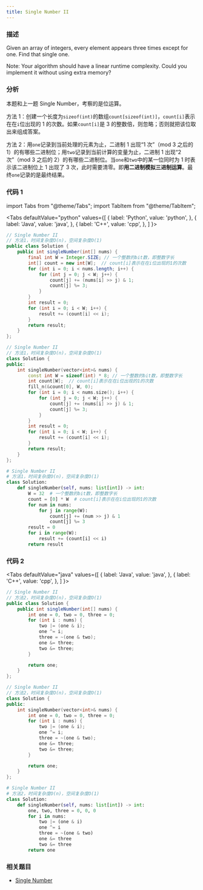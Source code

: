 ```yaml
---
title: Single Number II
---
```


### 描述

Given an array of integers, every element appears three times except for one. Find that single one.

Note:
Your algorithm should have a linear runtime complexity. Could you implement it without using extra memory?

### 分析

本题和上一题 Single Number，考察的是位运算。

方法 1：创建一个长度为`sizeof(int)`的数组`count[sizeof(int)]`，`count[i]`表示在在`i`位出现的 1 的次数。如果`count[i]`是 3 的整数倍，则忽略；否则就把该位取出来组成答案。

方法 2：用`one`记录到当前处理的元素为止，二进制 1 出现“1 次”（mod 3 之后的 1）的有哪些二进制位；用`two`记录到当前计算的变量为止，二进制 1 出现“2 次”（mod 3 之后的 2）的有哪些二进制位。当`one`和`two`中的某一位同时为 1 时表示该二进制位上 1 出现了 3 次，此时需要清零。即**用二进制模拟三进制运算**。最终`one`记录的是最终结果。

### 代码 1

import Tabs from "@theme/Tabs";
import TabItem from "@theme/TabItem";

<Tabs
defaultValue="python"
values={[
{ label: 'Python', value: 'python', },
{ label: 'Java', value: 'java', },
{ label: 'C++', value: 'cpp', },
]
}>
<TabItem value="java">

```java
// Single Number II
// 方法1，时间复杂度O(n)，空间复杂度O(1)
public class Solution {
    public int singleNumber(int[] nums) {
        final int W = Integer.SIZE; // 一个整数的bit数，即整数字长
        int[] count = new int[W];  // count[i]表示在在i位出现的1的次数
        for (int i = 0; i < nums.length; i++) {
            for (int j = 0; j < W; j++) {
                count[j] += (nums[i] >> j) & 1;
                count[j] %= 3;
            }
        }
        int result = 0;
        for (int i = 0; i < W; i++) {
            result += (count[i] << i);
        }
        return result;
    }
};
```

</TabItem>
<TabItem value="cpp">

```cpp
// Single Number II
// 方法1，时间复杂度O(n)，空间复杂度O(1)
class Solution {
public:
    int singleNumber(vector<int>& nums) {
        const int W = sizeof(int) * 8; // 一个整数的bit数，即整数字长
        int count[W];  // count[i]表示在在i位出现的1的次数
        fill_n(&count[0], W, 0);
        for (int i = 0; i < nums.size(); i++) {
            for (int j = 0; j < W; j++) {
                count[j] += (nums[i] >> j) & 1;
                count[j] %= 3;
            }
        }
        int result = 0;
        for (int i = 0; i < W; i++) {
            result += (count[i] << i);
        }
        return result;
    }
};
```

</TabItem>

<TabItem value="python">

```python
# Single Number II
# 方法1，时间复杂度O(n)，空间复杂度O(1)
class Solution:
    def singleNumber(self, nums: list[int]) -> int:
        W = 32  # 一个整数的bit数，即整数字长
        count = [0] * W  # count[i]表示在在i位出现的1的次数
        for num in nums:
            for j in range(W):
                count[j] += (num >> j) & 1
                count[j] %= 3
        result = 0
        for i in range(W):
            result += (count[i] << i)
        return result
```

</TabItem>
</Tabs>

### 代码 2

<Tabs
defaultValue="java"
values={[
{ label: 'Java', value: 'java', },
{ label: 'C++', value: 'cpp', },
]
}>
<TabItem value="java">

```java
// Single Number II
// 方法2，时间复杂度O(n)，空间复杂度O(1)
public class Solution {
    public int singleNumber(int[] nums) {
        int one = 0, two = 0, three = 0;
        for (int i : nums) {
            two |= (one & i);
            one ^= i;
            three = ~(one & two);
            one &= three;
            two &= three;
        }

        return one;
    }
};
```

</TabItem>
<TabItem value="cpp">

```cpp
// Single Number II
// 方法2，时间复杂度O(n)，空间复杂度O(1)
class Solution {
public:
    int singleNumber(vector<int>& nums) {
        int one = 0, two = 0, three = 0;
        for (int i : nums) {
            two |= (one & i);
            one ^= i;
            three = ~(one & two);
            one &= three;
            two &= three;
        }

        return one;
    }
};
```

</TabItem>

<TabItem value="python">

```python
# Single Number II
# 方法2，时间复杂度O(n)，空间复杂度O(1)
class Solution:
    def singleNumber(self, nums: list[int]) -> int:
        one, two, three = 0, 0, 0
        for i in nums:
            two |= (one & i)
            one ^= i
            three = ~(one & two)
            one &= three
            two &= three
        return one
```

</TabItem>
</Tabs>

### 相关题目

- [Single Number](single-number.md)
